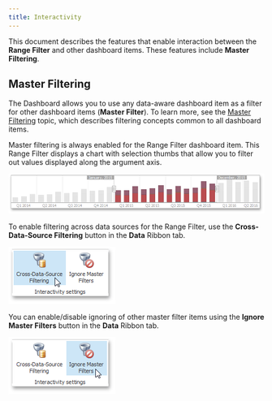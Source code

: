 ```yaml
---
title: Interactivity
---
```

This document describes the features that enable interaction between the **Range Filter** and other dashboard items. These features include **Master Filtering**.

## Master Filtering
The Dashboard allows you to use any data-aware dashboard item as a filter for other dashboard items (**Master Filter**). To learn more, see the [Master Filtering](../../../../../dashboard-for-desktop/articles/dashboard-designer/interactivity/master-filtering.md) topic, which describes filtering concepts common to all dashboard items.

Master filtering is always enabled for the Range Filter dashboard item. This Range Filter displays a chart with selection thumbs that allow you to filter out values displayed along the argument axis.

![MainFeatures_RangeFilter](../../../../images/Img18179.png)

To enable filtering across data sources for the Range Filter, use the **Cross-Data-Source Filtering** button in the **Data** Ribbon tab.

![DataShaping_Interactivity_MasterFilter_CrossDataSource_Ribbon](../../../../images/Img19416.png)

You can enable/disable ignoring of other master filter items using the **Ignore Master Filters** button in the **Data** Ribbon tab.

![DataShaping_Interactivity_MasterFilter_Ignore_Ribbon](../../../../images/Img19417.png)